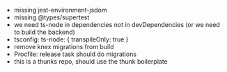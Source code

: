 - missing jest-environment-jsdom
- missing @types/supertest
- we need ts-node in dependencies not in devDependencies (or we need to build the backend)
- tsconfig: ts-node: { transpileOnly: true }
- remove knex migrations from build
- Procfile: release task should do migrations
- this is a thunks repo, should use the thunk boilerplate

